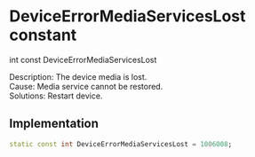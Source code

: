 


# DeviceErrorMediaServicesLost constant







int const DeviceErrorMediaServicesLost
  




<p>Description: The device media is lost.<br>Cause: Media service cannot be restored.<br>Solutions: Restart device.</p>



## Implementation

```dart
static const int DeviceErrorMediaServicesLost = 1006008;
```







